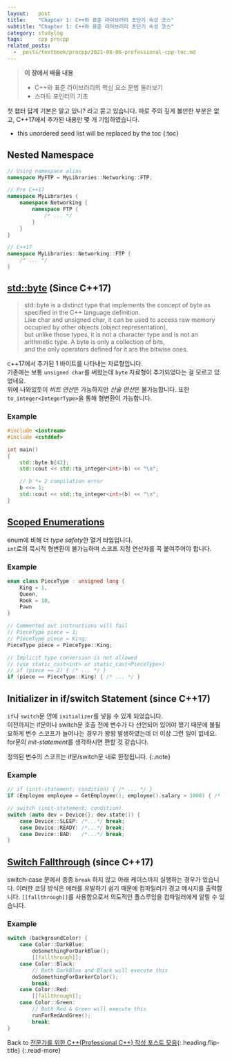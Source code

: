 ```yaml
---
layout:   post
title:    "Chapter 1: C++와 표준 라이브러리 초단기 속성 코스"
subtitle: "Chapter 1: C++와 표준 라이브러리 초단기 속성 코스"
category: studylog
tags:     cpp procpp
related_posts:
  - _posts/textbook/procpp/2021-08-06-professional-cpp-toc.md
---
```


> **이 장에서 배울 내용**
>
> * C++와 표준 라이브러리의 핵심 요소 문법 둘러보기
> * 스마트 포인터의 기초

첫 챕터 답계 기본은 알고 있니? 라고 묻고 있습니다. 따로 주의 깊게 볼만한 부분은 없고, C++17에서 추가된 내용만 몇 개 기입하였습니다.

<!--more-->

* this unordered seed list will be replaced by the toc
{:toc}

## Nested Namespace

```c++
// Using namespace alias
namespace MyFTP = MyLibraries::Networking::FTP;

// Pre C++17
namespace MyLibraries {
    namespace Networking {
        namespace FTP {
            /* ... */
        }
    }
}

// C++17
namespace MyLibraries::Networking::FTP {
    /* ... */
}
```

## [std::byte](https://en.cppreference.com/w/cpp/types/byte) (Since C++17)

> std::byte is a distinct type that implements the concept of byte as specified in the C++ language definition.<br>
> Like char and unsigned char, it can be used to access raw memory occupied by other objects (object representation),<br>
> but unlike those types, it is not a character type and is not an arithmetic type. A byte is only a collection of bits,<br>
> and the only operators defined for it are the bitwise ones.

c++17에서 추가된 1 바이트를 나타내는 자료형입니다.<br>
기존에는 보통 `unsigned char`를 써왔는데 `byte` 자료형이 추가되었다는 걸 모르고 있었네요.<br>
위에 나와있듯이 *비트 연산*은 가능하지만 *산술 연산*은 불가능합니다. 또한 `to_integer<IntegerType>`을 통해 형변환이 가능합니다.

### Example

```c++
#include <iostream>
#include <cstddef>

int main()
{
    std::byte b{42};
    std::cout << std::to_integer<int>(b) << "\n";

    // b *= 2 compilation error
    b <<= 1;
    std::cout << std::to_integer<int>(b) << "\n";
}
```

## [Scoped Enumerations](https://en.cppreference.com/w/cpp/language/enum)

enum에 비해 더 *type safety*한 열거 타입입니다.<br>
`int`로의 묵시적 형변환이 불가능하며 스코프 지정 연산자를 꼭 붙여주어야 합니다.

### Example

```c++
enum class PieceType : unsigned long {
    King = 1,
    Queen,
    Rook = 10,
    Pawn
}

// Commented out instructions will fail
// PieceType piece = 1;
// PieceType piece = King;
PieceType piece = PieceType::King;

// Implicit type conversion is not allowed
// (use static_cast<int> or static_cast<PieceType>)
// if (piece == 2) { /* ... */ }
if (piece == PieceType::King) { /* ... */ }
```

## Initializer in if/switch Statement (since C++17)

`if`나 `switch`문 안에 `initializer`를 넣을 수 있게 되었습니다.<br>
이전까지는 if문이나 switch문 호출 전에 변수가 다 선언되어 있어야 했기 때문에
불필요하게 변수 스코프가 늘어나는 경우가 왕왕 발생하였는데 더 이상 그런 일이 없네요.<br>
for문의 *init-statement*를 생각하시면 편할 것 같습니다.

정의된 변수의 스코프는 if문/switch문 내로 한정됩니다.
{:.note}

### Example

```c++
// if (init-statement; condition) { /* ... */ }
if (Employee employee = GetEmployee(); employee().salary > 1000) { /* ... */ }

// switch (init-statement; condition)
switch (auto dev = Device{}; dev.state()) {
    case Device::SLEEP: /*...*/ break;
    case Device::READY: /*...*/ break;
    case Device::BAD:   /*...*/ break;
}
```

## [Switch Fallthrough](https://en.cppreference.com/w/cpp/language/attributes/fallthrough) (since C++17)

switch-case 문에서 종종 `break` 하지 않고 아래 케이스까지 실행하는 경우가 있습니다. 이러한 코딩 방식은 에러를 유발하기 쉽기 때문에
컴파일러가 경고 메시지를 출력합니다. `[[fallthrough]]`를 사용함으로서 의도적인 폴스루임을 컴파일러에게 알릴 수 있습니다.

### Example

```c++
switch (backgroundColor) {
    case Color::DarkBlue:
        doSomethingForDarkBlue();
        [[fallthrough]];
    case Color::Black:
        // Both DarkBlue and Black will execute this
        doSomethingForDarkerColor();
        break;
    case Color::Red:
        [[fallthrough]];
    case Color::Green:
        // Both Red & Green will execute this
        runForRedAndGree();
        break;
}
```

Back to [전문가를 위한 C++(Professional C++) 작성 포스트 모음](2021-08-05-professional-cpp-toc.md){:.heading.flip-title}
{:.read-more}
